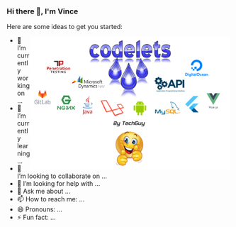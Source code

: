 ### Hi there 👋, I'm Vince

Here are some ideas to get you started:

<img align="right" height="300em" src="https://github.com/dev-techguy/TechGuy/blob/master/techguy.png" />


- 🔭 I’m currently working on ...
- 🌱 I’m currently learning ...
- 👯 I’m looking to collaborate on ...
- 🤔 I’m looking for help with ...
- 💬 Ask me about ...
- 📫 How to reach me: ...
- 😄 Pronouns: ...
- ⚡ Fun fact: ...


<!-- <img align="center" height="180em" src="https://github-readme-stats.vercel.app/api/top-langs/?username=jobvinny&layout=compact&theme=radical" />
<img align="left" height="180em" src="https://github-readme-stats.vercel.app/api?username=dev-techguy&show_icons=true&theme=radical" /> -->

